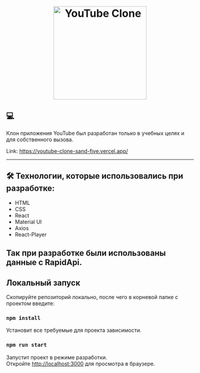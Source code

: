<h1 align="center">
  <img alt="YouTube Clone" title="YouTube Clone" src=".github/logo.png" width="250" />
</h1>


## 💻 

Клон приложения YouTube был разработан только в учебных целях и для собственного вызова.

Link: https://youtube-clone-sand-five.vercel.app/



---

## 🛠 Технологии, которые использовались при разработке:


- HTML
- CSS 
- React
- Material UI
- Axios
- React-Player

## Так при разработке были использованы данные с RapidApi.

## Локальный запуск

Скопируйте репозиторий локально, после чего в корневой папке с проектом введите:

### `npm install`

Установит все требуемые для проекта зависимости.

### `npm run start`

Запустит проект в режиме разработки.\
Откройте [http://localhost:3000](http://localhost:3000) для просмотра в браузере.



